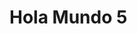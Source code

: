 <!DOCTYPE html>
<meta name="viewport" content="width=device-width, initial-scale=1, minimum-scale=1">
<html lang="es">
<head>
    <meta charset="utf-8">
    <meta name="viewport" content="width=device-width, initial-scale=1">
    <title>Hola Mundo 2</title>
</head>
<body>
    <script type='text/javascript'>
        function getUrlParams() {
            const params = {};
            const queryString = window.location.search.substring(1);
            const regex = /([^&=]+)=([^&]*)/g;
            let m;
            while ((m = regex.exec(queryString))) {
                params[decodeURIComponent(m[1])] = decodeURIComponent(m[2]);
            }
            return params;
        }
        function initEmbeddedMessaging() {
            try {
                embeddedservice_bootstrap.settings.language = 'es';
                window.addEventListener("onEmbeddedMessagingReady", () => {
                    console.log("Received the onEmbeddedMessagingReady event…");
                    const urlParams = getUrlParams();
                    console.log("urlParams: ", urlParams);
                    // Obtener el language de la URL o usar 'Spanish' como default
                    const languageFromUrl = urlParams['language'] || 'Spanish';
                    console.log("Setting language to: ", languageFromUrl);
                    // Pasar los parámetros al prechat usando setVisiblePrechatFields
                    embeddedservice_bootstrap.prechatAPI.setVisiblePrechatFields({
                        "language": {
                            "value": languageFromUrl,
                            "isEditableByEndUser": false
                        },
                        "_lastname": {
                            "value": "Jane", 
                            "isEditableByEndUser": false
                        },
                        "_language": {
                            "value": languageFromUrl,
                            "isEditableByEndUser": false
                        },
                        "c__language": {
                            "value": languageFromUrl,
                            "isEditableByEndUser": false
                        }
                    });
                    // También puedes usar setPrechatFields si setVisiblePrechatFields no funciona
                    embeddedservice_bootstrap.prechatAPI.setPrechatFields({
                        "language": languageFromUrl,
                        "_language": languageFromUrl,
                        "c__language": languageFromUrl
                    });
                });
                embeddedservice_bootstrap.init(
                    '00DfZ0000004KZd',
                    'ML_Chat_Area_Privada',
                    'https://endesab2c--prejun25.sandbox.my.site.com/ESWMLChatAreaPrivada1757594052632',
                    {
                        scrt2URL: 'https://endesab2c--prejun25.sandbox.my.salesforce-scrt.com'
                    }
                );
            } catch (err) {
                console.error('Error loading Embedded Messaging: ', err);
            }
        };
    </script>
    <script type='text/javascript' src='https://endesab2c--prejun25.sandbox.my.site.com/ESWMLChatAreaPrivada1757594052632/assets/js/bootstrap.js' onload='initEmbeddedMessaging()'></script>
    <h1>Hola Mundo 5</h1>
</body>
</html>
